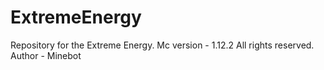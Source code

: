 # ExtremeEnergy
Repository for the Extreme Energy. Mc version - 1.12.2
All rights reserved.
Author - Minebot
